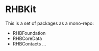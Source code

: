 # RHBKit

This is a set of packages as a mono-repo:

- RHBFoundation
- RHBCoreData
- RHBContacts
...

